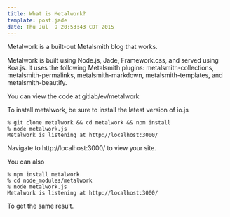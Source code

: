 ```yaml
---
title: What is Metalwork?
template: post.jade
date: Thu Jul  9 20:53:43 CDT 2015
---
```


Metalwork is a built-out Metalsmith blog that works.

Metalwork is built using Node.js, Jade, Framework.css, and served using Koa.js. It uses the following Metalsmith plugins: metalsmith-collections, metalsmith-permalinks, metalsmith-markdown, metalsmith-templates, and metalsmith-beautify.

You can view the code at gitlab/ev/metalwork

To install metalwork, be sure to install the latest version of io.js

	% git clone metalwork && cd metalwork && npm install
	% node metalwork.js
	Metalwork is listening at http://localhost:3000/

Navigate to http://localhost:3000/ to view your site.

You can also 

	% npm install metalwork
	% cd node_modules/metalwork
	% node metalwork.js
	Metalwork is listening at http://localhost:3000/

To get the same result.

